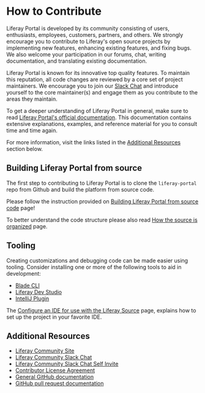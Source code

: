 # How to Contribute

Liferay Portal is developed by its community consisting of users, enthusiasts,
employees, customers, partners, and others. We strongly encourage you to
contribute to Liferay's open source projects by implementing new features,
enhancing existing features, and fixing bugs. We also welcome your participation
in our forums, chat, writing documentation, and translating existing
documentation.

Liferay Portal is known for its innovative top quality features. To maintain
this reputation, all code changes are reviewed by a core set of project
maintainers. We encourage you to join our
[Slack Chat](https://communitychat.liferay.com/) and introduce yourself to the
core maintainer(s) and engage them as you contribute to the areas they maintain.

To get a deeper understanding of Liferay Portal in general, make sure to read
[Liferay Portal's official documentation](https://portal.liferay.dev/docs). This
documentation contains extensive explanations, examples, and reference material
for you to consult time and time again.

For more information, visit the links listed in the
[Additional Resources](#additional-resources) section below.

## Building Liferay Portal from source

The first step to contributing to Liferay Portal is to clone the `liferay-portal`
repo from Github and build the platform from source code.

Please follow the instruction provided on
[Building Liferay Portal from source code](https://portal.liferay.dev/participate/fix-a-bug/building-liferay-source)
page!

To better understand the code structure please also read
[How the source is organized](https://portal.liferay.dev/participate/fix-a-bug/how-the-source-is-organized)
page.

## Tooling

Creating customizations and debugging code can be made easier using tooling.
Consider installing one or more of the following tools to aid in development:

* [Blade CLI](https://portal.liferay.dev/docs/latest/reference/-/knowledge_base/r/installing-blade-cli)
* [Liferay Dev Studio](https://portal.liferay.dev/docs/latest/reference/-/knowledge_base/r/installing-liferay-dev-studio)
* [IntelliJ Plugin](https://portal.liferay.dev/docs/latest/reference/-/knowledge_base/r/installing-the-liferay-intellij-plugin)

The [Configure an IDE for use with the Liferay Source](https://portal.liferay.dev/participate/fix-a-bug/ide-support)
page, explains how to set up the project in your favorite IDE.

## Additional Resources

* [Liferay Community Site](https://liferay.dev)
* [Liferay Community Slack Chat](https://liferay-community.slack.com/)
* [Liferay Community Slack Chat Self Invite](https://liferay.dev/chat)
* [Contributor License Agreement](https://www.liferay.com/legal/contributors-agreement)
* [General GitHub documentation](http://help.github.com/)
* [GitHub pull request documentation](http://help.github.com/send-pull-requests/)